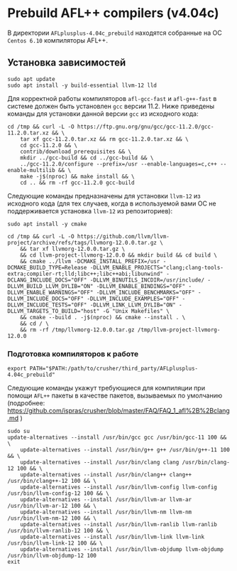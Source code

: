 # Prebuild AFL++ compilers (v4.04c)

В директории `AFLplusplus-4.04c_prebuild` находятся собранные на ОС `Centos 6.10` компиляторы AFL++.

## Установка зависимостей

```
sudo apt update
sudo apt install -y build-essential llvm-12 lld
```

Для корректной работы компиляторов `afl-gcc-fast` и `afl-g++-fast` в системе должен быть установлен `gcc` версии 11.2.
Ниже приведены команды для установки данной версии `gcc` из исходного кода:

```
cd /tmp && curl -L -O https://ftp.gnu.org/gnu/gcc/gcc-11.2.0/gcc-11.2.0.tar.xz && \
	tar xf gcc-11.2.0.tar.xz && rm gcc-11.2.0.tar.xz && \
	cd gcc-11.2.0 && \
	contrib/download_prerequisites && \
	mkdir ../gcc-build && cd ../gcc-build && \
	../gcc-11.2.0/configure --prefix=/usr --enable-languages=c,c++ --enable-multilib && \
	make -j$(nproc) && make install && \
	cd .. && rm -rf gcc-11.2.0 gcc-build
```

Следующие команды предназначены для установки `llvm-12` из исходного кода (для тех случаев, когда в используемой вами ОС не поддерживается установка `llvm-12` из репозиториев):

```
sudo apt install -y cmake

cd /tmp && curl -L -O https://github.com/llvm/llvm-project/archive/refs/tags/llvmorg-12.0.0.tar.gz \
	&& tar xf llvmorg-12.0.0.tar.gz \
	&& cd llvm-project-llvmorg-12.0.0 && mkdir build && cd build \
	&& cmake ../llvm -DCMAKE_INSTALL_PREFIX=/usr -DCMAKE_BUILD_TYPE=Release -DLLVM_ENABLE_PROJECTS="clang;clang-tools-extra;compiler-rt;lld;libc++;libc++abi;libunwind" -DCLANG_INCLUDE_DOCS="OFF" -DLLVM_BINUTILS_INCDIR=/usr/include/ -DLLVM_BUILD_LLVM_DYLIB="ON" -DLLVM_ENABLE_BINDINGS="OFF" -DLLVM_ENABLE_WARNINGS="OFF" -DLLVM_INCLUDE_BENCHMARKS="OFF" -DLLVM_INCLUDE_DOCS="OFF" -DLLVM_INCLUDE_EXAMPLES="OFF" -DLLVM_INCLUDE_TESTS="OFF" -DLLVM_LINK_LLVM_DYLIB="ON" -DLLVM_TARGETS_TO_BUILD="host" -G "Unix Makefiles" \
	&& cmake --build . -j$(nproc) && cmake --install . \
	&& cd / \
	&& rm -rf /tmp/llvmorg-12.0.0.tar.gz /tmp/llvm-project-llvmorg-12.0.0
```

### Подготовка компиляторов к работе

```
export PATH="$PATH:/path/to/crusher/third_party/AFLplusplus-4.04c_prebuild"
```

Следующие команды укажут требующиеся для компиляции при помощи `AFL++` пакеты в качестве пакетов, вызываемых по умолчанию (подробнее: https://github.com/ispras/crusher/blob/master/FAQ/FAQ_1_afl%2B%2Bclang.md )

```
sudo su
update-alternatives --install /usr/bin/gcc gcc /usr/bin/gcc-11 100 && \
	update-alternatives --install /usr/bin/g++ g++ /usr/bin/g++-11 100 && \
	update-alternatives --install /usr/bin/clang clang /usr/bin/clang-12 100 && \
	update-alternatives --install /usr/bin/clang++ clang++ /usr/bin/clang++-12 100 && \
	update-alternatives --install /usr/bin/llvm-config llvm-config /usr/bin/llvm-config-12 100 && \
	update-alternatives --install /usr/bin/llvm-ar llvm-ar /usr/bin/llvm-ar-12 100 && \
	update-alternatives --install /usr/bin/llvm-nm llvm-nm /usr/bin/llvm-nm-12 100 && \
	update-alternatives --install /usr/bin/llvm-ranlib llvm-ranlib /usr/bin/llvm-ranlib-12 100 && \
	update-alternatives --install /usr/bin/llvm-link llvm-link /usr/bin/llvm-link-12 100 && \
	update-alternatives --install /usr/bin/llvm-objdump llvm-objdump /usr/bin/llvm-objdump-12 100 
exit
```
